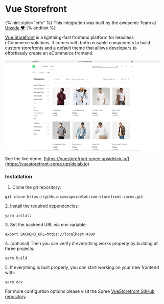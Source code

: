 # Vue Storefront

{% hint style="info" %}
This integration was built by the awesome Team at [Upside](https://upsidelab.io) [❤️](https://emojipedia.org/red-heart/)
{% endhint %}

[Vue Storefront](https://www.vuestorefront.io) is a lightning-fast frontend platform for headless eCommerce solutions. It comes with both reusable components to build custom storefronts and a default theme that allows developers to effortlessly create an eCommerce frontend.

![](../.gitbook/assets/screenshot-2021-10-05-at-11.19.20.png)

See the live demo: [https://vuestorefront-spree.upsidelab.io/](https://vuestorefront-spree.upsidelab.io)

### Installation

1. Clone the git repository:

```
git clone https://github.com/upsidelab/vue-storefront-spree.git
```

   2\.  Install the required dependencies:

```
yarn install
```

   3\. Set the backend URL via env variable:

```
export BACKEND_URL=https://localhost:4000
```

   4\. (optional) Then you can verify if everything works properly by building all three projects:

```
yarn build
```

   5\. If everything is built properly, you can start working on your new frontend with:

```
yarn dev
```

For more configurtion options please visit the Spree [VueStorefront GitHub repository](https://github.com/vuestorefront/spree).
